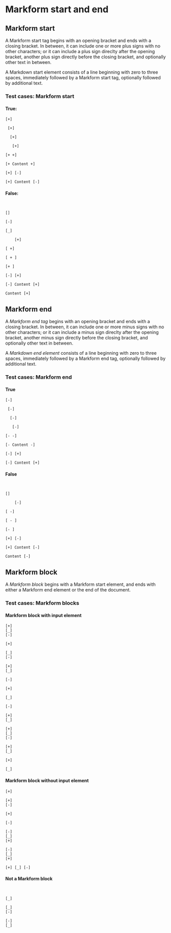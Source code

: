 # Markform start and end

## Markform start

A Markform start tag begins with an opening bracket and ends with a closing bracket. In between, it can include one or more plus signs with no other characters; or it can include a plus sign direclty after the opening bracket, another plus sign directly before the closing bracket, and optionally other text in between.

A Markdown start element consists of a line beginning with zero to three spaces, immediately followed by a Markform start tag, optionally followed by additional text.

### Test cases: Markform start

#### True:

```
[+]
```

```
 [+]
```

```
  [+]
```

```
   [+]
```

```
[+ +]
```

```
[+ Content +]
```

```
[+] [-]
```

```
[+] Content [-]
```

#### False:

```
 
```

```
[]
```

```
[-]
```

```
[_]
```

```
    [+]
```

```    
[ +]
```

```
[ + ]
```

```
[+ ]
```

```
[-] [+]
```

```
[-] Content [+]
```

```
Content [+]
```

## Markform end

A *Markform end tag* begins with an opening bracket and ends with a closing bracket. In between, it can include one or more minus signs with no other characters; or it can include a minus sign direclty after the opening bracket, another minus sign directly before the closing bracket, and optionally other text in between.

A *Markdown end element* consists of a line beginning with zero to three spaces, immediately followed by a Markform end tag, optionally followed by additional text.

### Test cases: Markform end

#### True

```
[-]
```

```
 [-]
```

```
  [-]
```

```
   [-]
```

```
[- -]
```

```
[- Content -]
```

```
[-] [+]
```

```
[-] Content [+]
```


#### False

```
 
```

```
[]
```

```
    [-]
```

```    
[ -]
```

```
[ - ]
```

```
[- ]
```

```
[+] [-]
```

```
[+] Content [-]
```
```
Content [-]
```


## Markform block

A *Markform block* begins with a Markform start element, and ends with either a Markform end element or the end of the document.

### Test cases: Markform blocks

#### Markform block with input element


```
[+]
[_]
[-]
```


```
[+]

[_]
[-]
```

```
[+]
[_]

[-]
```

```
[+]

[_]

[-]
```




```
[+]
[_]
```

```
[+]
[_]
[-]
```



```
[+]
[_]
```

```
[+]

[_]
```



#### Markform block without input element

```
[+]
```

```
[+]
[-]
```

```
[+]

[-]
```

```
[-]
[_]
[+]
```

```
[-]
[_]
[+]
```

```
[+] [_] [-]
```



#### Not a Markform block

```
 
```

```
[_]
```

```
[_]
[-]
```

```
[-]
[_]
```


